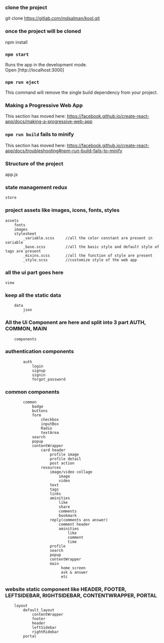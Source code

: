 ### clone the project
git clone https://gitlab.com/mdsalman/kool.git

### once the project will be cloned
npm install

### `npm start`

Runs the app in the development mode.<br>
Open [http://localhost:3000]


### `npm run eject`
This command will remove the single build dependency from your project.

### Making a Progressive Web App

This section has moved here: https://facebook.github.io/create-react-app/docs/making-a-progressive-web-app

### `npm run build` fails to minify

This section has moved here: https://facebook.github.io/create-react-app/docs/troubleshooting#npm-run-build-fails-to-minify


### Structure of the project
app.js

### state management redux
    store


### project assets like images, icons, fonts, styles
    assets
        fonts
        images
        stylesheet
            _variable.scss     //all the color constant are present in variable
            _base.scss         //all the basic style and default style of tags are present 
            _mixins.scss       //all the function of style are present 
            _style.scss        //customize style of the web app
    
### all the ui part goes here
    view

### keep all the static data
        data
            json


### All the Ui Component are here and split into 3 part AUTH, COMMON, MAIN
        components

### authentication components
            auth
                login
                signup
                signin
                forgot_password

### common components
            common
                badge
                buttons
                form
                    checkbox
                    inputBox
                    Radio
                    textArea
                search
                popup
                contentWrapper
                    card header
                        profile image
                        profile detail
                        post action
                    resources
                        image/video collage
                            image
                            video
                        text
                        tags
                        links
                        aminities
                            like
                            share
                            comments
                            bookmark
                        reply(comments ans answer)
                            comment header
                            aminities
                                like
                                comment
                                time
                        profile
                        search
                        popup
                        contentWrapper
                        main
                             home screen
                             ask & answer
                             etc
            
### website static component like HEADER, FOOTER, LEFTSIDEBAR, RIGHTSIDEBAR, CONTENTWRAPPER, PORTAL
        layout
            default_layout
                contentWrapper      
                footer
                header
                leftSidebar
                rightRidebar 
            portal   
                


                

